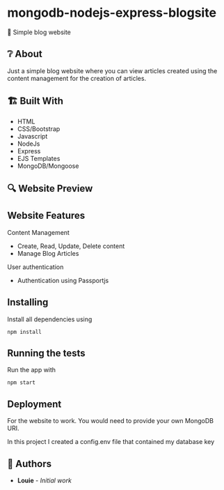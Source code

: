 # mongodb-nodejs-express-blogsite
📰 Simple blog website 

## ❔ About 

Just a simple blog website where you can view articles created using the content management for the creation of articles.

## 🏗️ Built With

* HTML 
* CSS/Bootstrap
* Javascript
* NodeJs
* Express
* EJS Templates
* MongoDB/Mongoose

## 🔍 Website Preview

## Website Features

Content Management
* Create, Read, Update, Delete content
* Manage Blog Articles

User authentication
* Authentication using Passportjs


## Installing

Install all dependencies using

```
npm install
```

## Running the tests

Run the app with

```
npm start
```

## Deployment

For the website to work. You would need to provide your own MongoDB URI.

In this project I created a config.env file that contained my database key

## 🧔 Authors

* **Louie** - *Initial work* 
